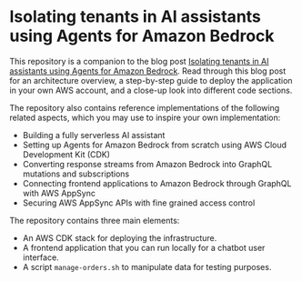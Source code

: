 # Isolating tenants in AI assistants using Agents for Amazon Bedrock

This repository is a companion to the blog post [Isolating tenants in AI assistants using Agents for Amazon Bedrock](https://aws.amazon.com/blogs/machine-learning/isolating-tenants-in-ai-assistants-using-agents-for-amazon-bedrock/). Read through this blog post for an architecture overview, a step-by-step guide to deploy the application in your own AWS account, and a close-up look into different code sections.


The repository also contains reference implementations of the following related aspects, which you may use to inspire your own implementation:
- Building a fully serverless AI assistant
- Setting up Agents for Amazon Bedrock from scratch using AWS Cloud Development Kit (CDK)
- Converting response streams from Amazon Bedrock into GraphQL mutations and subscriptions
- Connecting frontend applications to Amazon Bedrock through GraphQL with AWS AppSync
- Securing AWS AppSync APIs with fine grained access control 


The repository contains three main elements:
- An AWS CDK stack for deploying the infrastructure.
- A frontend application that you can run locally for a chatbot user interface.
- A script `manage-orders.sh` to manipulate data for testing purposes.
